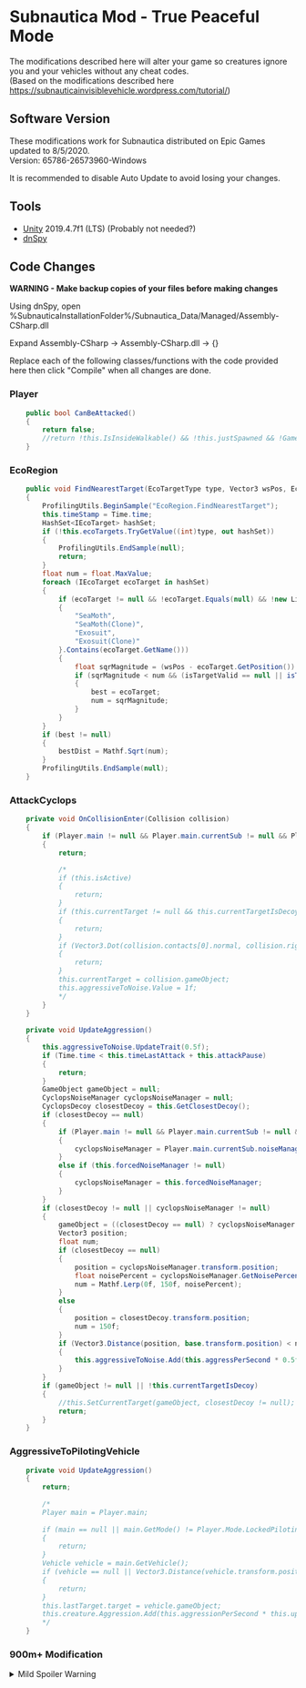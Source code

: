 # Subnautica Mod - True Peaceful Mode

The modifications described here will alter your game so creatures ignore you and your vehicles without any cheat codes.  
(Based on the modifications described here https://subnauticainvisiblevehicle.wordpress.com/tutorial/)

## Software Version

These modifications work for Subnautica distributed on Epic Games updated to 8/5/2020.  
Version: 65786-26573960-Windows  

It is recommended to disable Auto Update to avoid losing your changes.

## Tools

- [Unity](https://store.unity.com/#plans-individual) 2019.4.7f1 (LTS) (Probably not needed?)  
- [dnSpy](https://github.com/0xd4d/dnSpy/releases)

## Code Changes

**WARNING - Make backup copies of your files before making changes**

Using dnSpy, open %SubnauticaInstallationFolder%/Subnautica_Data/Managed/Assembly-CSharp.dll  

Expand Assembly-CSharp -> Assembly-CSharp.dll -> {}  

Replace each of the following classes/functions with the code provided here then click "Compile" when all changes are done.

### Player

```csharp
	public bool CanBeAttacked()
	{
		return false;
		//return !this.IsInsideWalkable() && !this.justSpawned && !GameModeUtils.IsInvisible();
	}
```

### EcoRegion

```csharp
	public void FindNearestTarget(EcoTargetType type, Vector3 wsPos, EcoRegion.TargetFilter isTargetValid, ref float bestDist, ref IEcoTarget best)
	{
		ProfilingUtils.BeginSample("EcoRegion.FindNearestTarget");
		this.timeStamp = Time.time;
		HashSet<IEcoTarget> hashSet;
		if (!this.ecoTargets.TryGetValue((int)type, out hashSet))
		{
			ProfilingUtils.EndSample(null);
			return;
		}
		float num = float.MaxValue;
		foreach (IEcoTarget ecoTarget in hashSet)
		{
			if (ecoTarget != null && !ecoTarget.Equals(null) && !new List<string>
            {
                "SeaMoth",
                "SeaMoth(Clone)",
                "Exosuit",
                "Exosuit(Clone)"
            }.Contains(ecoTarget.GetName()))            
			{
				float sqrMagnitude = (wsPos - ecoTarget.GetPosition()).sqrMagnitude;
				if (sqrMagnitude < num && (isTargetValid == null || isTargetValid(ecoTarget)))
				{
					best = ecoTarget;
					num = sqrMagnitude;
				}
			}
		}
		if (best != null)
		{
			bestDist = Mathf.Sqrt(num);
		}
		ProfilingUtils.EndSample(null);
	}
```

### AttackCyclops

```csharp
	private void OnCollisionEnter(Collision collision)
	{
		if (Player.main != null && Player.main.currentSub != null && Player.main.currentSub.isCyclops && Player.main.currentSub.gameObject == collision.gameObject)
		{
			return;

			/*
			if (this.isActive)
			{
				return;
			}
			if (this.currentTarget != null && this.currentTargetIsDecoy)
			{
				return;
			}
			if (Vector3.Dot(collision.contacts[0].normal, collision.rigidbody.velocity) < 2.5f)
			{
				return;
			}
			this.currentTarget = collision.gameObject;
			this.aggressiveToNoise.Value = 1f;
			*/
		}
	}
	
	private void UpdateAggression()
	{
		this.aggressiveToNoise.UpdateTrait(0.5f);
		if (Time.time < this.timeLastAttack + this.attackPause)
		{
			return;
		}
		GameObject gameObject = null;
		CyclopsNoiseManager cyclopsNoiseManager = null;
		CyclopsDecoy closestDecoy = this.GetClosestDecoy();
		if (closestDecoy == null)
		{
			if (Player.main != null && Player.main.currentSub != null && Player.main.currentSub.isCyclops)
			{
				cyclopsNoiseManager = Player.main.currentSub.noiseManager;
			}
			else if (this.forcedNoiseManager != null)
			{
				cyclopsNoiseManager = this.forcedNoiseManager;
			}
		}
		if (closestDecoy != null || cyclopsNoiseManager != null)
		{
			gameObject = ((closestDecoy == null) ? cyclopsNoiseManager.gameObject : closestDecoy.gameObject);
			Vector3 position;
			float num;
			if (closestDecoy == null)
			{
				position = cyclopsNoiseManager.transform.position;
				float noisePercent = cyclopsNoiseManager.GetNoisePercent();
				num = Mathf.Lerp(0f, 150f, noisePercent);
			}
			else
			{
				position = closestDecoy.transform.position;
				num = 150f;
			}
			if (Vector3.Distance(position, base.transform.position) < num && Vector3.Distance(position, this.creature.leashPosition) < this.maxDistToLeash)
			{
				this.aggressiveToNoise.Add(this.aggressPerSecond * 0.5f);
			}
		}
		if (gameObject != null || !this.currentTargetIsDecoy)
		{
			//this.SetCurrentTarget(gameObject, closestDecoy != null);
			return;
		}
	}
```

### AggressiveToPilotingVehicle

```csharp
	private void UpdateAggression()
	{
		return;
		
		/*
		Player main = Player.main;
		
		if (main == null || main.GetMode() != Player.Mode.LockedPiloting)
		{
			return;
		}
		Vehicle vehicle = main.GetVehicle();
		if (vehicle == null || Vector3.Distance(vehicle.transform.position, base.transform.position) > this.range)
		{
			return;
		}
		this.lastTarget.target = vehicle.gameObject;
		this.creature.Aggression.Add(this.aggressionPerSecond * this.updateAggressionInterval);
		*/
	}
```

### 900m+ Modification

<details>
  <summary>Mild Spoiler Warning</summary>
  
### LavaLarvaTarget

```csharp
	public bool GetAllowedToAttach()
	{
		return false;
		//return (!(this.vehicle != null) || !this.vehicle.docked) && this.liveMixin.IsAlive() && !this.liveMixin.shielded && this.HasCharge();
	}
```
</details>
